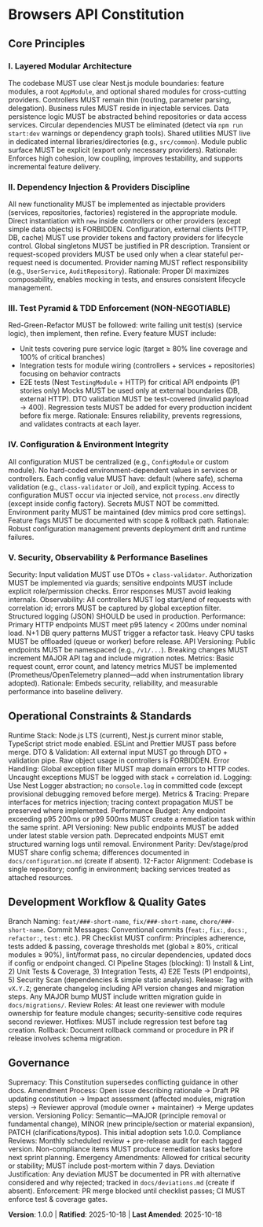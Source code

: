 <!--
Sync Impact Report
Version change: (none prior) → 1.0.0
Modified principles: N/A (initial ratification)
Added sections: Core Principles (5), Operational Constraints & Standards, Development Workflow & Quality Gates, Governance
Removed sections: None
Templates requiring updates:
	.specify/templates/plan-template.md ✅ (principle references align generically)
	.specify/templates/spec-template.md ✅ (no conflicting language; independence & testability align with Principle 3)
	.specify/templates/tasks-template.md ✅ (test tasks optional; aligns with Test Pyramid principle)
Deferred TODOs: None
-->

# Browsers API Constitution

## Core Principles

### I. Layered Modular Architecture
The codebase MUST use clear Nest.js module boundaries: feature modules, a root `AppModule`, and optional shared modules for cross-cutting providers.
Controllers MUST remain thin (routing, parameter parsing, delegation). Business rules MUST reside in injectable services. Data persistence logic MUST be abstracted behind repositories or data access services.
Circular dependencies MUST be eliminated (detect via `npm run start:dev` warnings or dependency graph tools). Shared utilities MUST live in dedicated internal libraries/directories (e.g., `src/common`). Module public surface MUST be explicit (export only necessary providers).
Rationale: Enforces high cohesion, low coupling, improves testability, and supports incremental feature delivery.

### II. Dependency Injection & Providers Discipline
All new functionality MUST be implemented as injectable providers (services, repositories, factories) registered in the appropriate module. Direct instantiation with `new` inside controllers or other providers (except simple data objects) is FORBIDDEN.
Configuration, external clients (HTTP, DB, cache) MUST use provider tokens and factory providers for lifecycle control. Global singletons MUST be justified in PR description.
Transient or request-scoped providers MUST be used only when a clear stateful per-request need is documented. Provider naming MUST reflect responsibility (e.g., `UserService`, `AuditRepository`).
Rationale: Proper DI maximizes composability, enables mocking in tests, and ensures consistent lifecycle management.

### III. Test Pyramid & TDD Enforcement (NON-NEGOTIABLE)
Red-Green-Refactor MUST be followed: write failing unit test(s) (service logic), then implement, then refine. Every feature MUST include:
- Unit tests covering pure service logic (target ≥ 80% line coverage and 100% of critical branches)
- Integration tests for module wiring (controllers + services + repositories) focusing on behavior contracts
- E2E tests (Nest `TestingModule` + HTTP) for critical API endpoints (P1 stories only)
Mocks MUST be used only at external boundaries (DB, external HTTP). DTO validation MUST be test-covered (invalid payload → 400). Regression tests MUST be added for every production incident before fix merge.
Rationale: Ensures reliability, prevents regressions, and validates contracts at each layer.

### IV. Configuration & Environment Integrity
All configuration MUST be centralized (e.g., `ConfigModule` or custom module). No hard-coded environment-dependent values in services or controllers.
Each config value MUST have: default (where safe), schema validation (e.g., `class-validator` or Joi), and explicit typing. Access to configuration MUST occur via injected service, not `process.env` directly (except inside config factory).
Secrets MUST NOT be committed. Environment parity MUST be maintained (dev mimics prod core settings). Feature flags MUST be documented with scope & rollback path.
Rationale: Robust configuration management prevents deployment drift and runtime failures.

### V. Security, Observability & Performance Baselines
Security: Input validation MUST use DTOs + `class-validator`. Authorization MUST be implemented via guards; sensitive endpoints MUST include explicit role/permission checks. Error responses MUST avoid leaking internals.
Observability: All controllers MUST log start/end of requests with correlation id; errors MUST be captured by global exception filter. Structured logging (JSON) SHOULD be used in production.
Performance: Primary HTTP endpoints MUST meet p95 latency < 200ms under nominal load. N+1 DB query patterns MUST trigger a refactor task. Heavy CPU tasks MUST be offloaded (queue or worker) before release.
API Versioning: Public endpoints MUST be namespaced (e.g., `/v1/...`). Breaking changes MUST increment MAJOR API tag and include migration notes.
Metrics: Basic request count, error count, and latency metrics MUST be implemented (Prometheus/OpenTelemetry planned—add when instrumentation library adopted).
Rationale: Embeds security, reliability, and measurable performance into baseline delivery.

## Operational Constraints & Standards

Runtime Stack: Node.js LTS (current), Nest.js current minor stable, TypeScript strict mode enabled. ESLint and Prettier MUST pass before merge.
DTO & Validation: All external input MUST go through DTO + validation pipe. Raw object usage in controllers is FORBIDDEN.
Error Handling: Global exception filter MUST map domain errors to HTTP codes. Uncaught exceptions MUST be logged with stack + correlation id.
Logging: Use Nest Logger abstraction; no `console.log` in committed code (except provisional debugging removed before merge).
Metrics & Tracing: Prepare interfaces for metrics injection; tracing context propagation MUST be preserved where implemented.
Performance Budget: Any endpoint exceeding p95 200ms or p99 500ms MUST create a remediation task within the same sprint.
API Versioning: New public endpoints MUST be added under latest stable version path. Deprecated endpoints MUST emit structured warning logs until removal.
Environment Parity: Dev/stage/prod MUST share config schema; differences documented in `docs/configuration.md` (create if absent).
12-Factor Alignment: Codebase is single repository; config in environment; backing services treated as attached resources.

## Development Workflow & Quality Gates

Branch Naming: `feat/###-short-name`, `fix/###-short-name`, `chore/###-short-name`.
Commit Messages: Conventional commits (`feat:`, `fix:`, `docs:`, `refactor:`, `test:` etc.).
PR Checklist MUST confirm: Principles adherence, tests added & passing, coverage thresholds met (global ≥ 80%, critical modules ≥ 90%), lint/format pass, no circular dependencies, updated docs if config or endpoint changed.
CI Pipeline Stages (blocking): 1) Install & Lint, 2) Unit Tests & Coverage, 3) Integration Tests, 4) E2E Tests (P1 endpoints), 5) Security Scan (dependencies & simple static analysis).
Release: Tag with `vX.Y.Z`; generate changelog including API version changes and migration steps. Any MAJOR bump MUST include written migration guide in `docs/migrations/`.
Review Roles: At least one reviewer with module ownership for feature module changes; security-sensitive code requires second reviewer.
Hotfixes: MUST include regression test before tag creation.
Rollback: Document rollback command or procedure in PR if release involves schema migration.

## Governance

Supremacy: This Constitution supersedes conflicting guidance in other docs.
Amendment Process: Open issue describing rationale → Draft PR updating constitution → Impact assessment (affected modules, migration steps) → Reviewer approval (module owner + maintainer) → Merge updates version.
Versioning Policy: Semantic—MAJOR (principle removal or fundamental change), MINOR (new principle/section or material expansion), PATCH (clarifications/typos). This initial adoption sets 1.0.0.
Compliance Reviews: Monthly scheduled review + pre-release audit for each tagged version. Non-compliance items MUST produce remediation tasks before next sprint planning.
Emergency Amendments: Allowed for critical security or stability; MUST include post-mortem within 7 days.
Deviation Justification: Any deviation MUST be documented in PR with alternative considered and why rejected; tracked in `docs/deviations.md` (create if absent).
Enforcement: PR merge blocked until checklist passes; CI MUST enforce test & coverage gates.

**Version**: 1.0.0 | **Ratified**: 2025-10-18 | **Last Amended**: 2025-10-18
